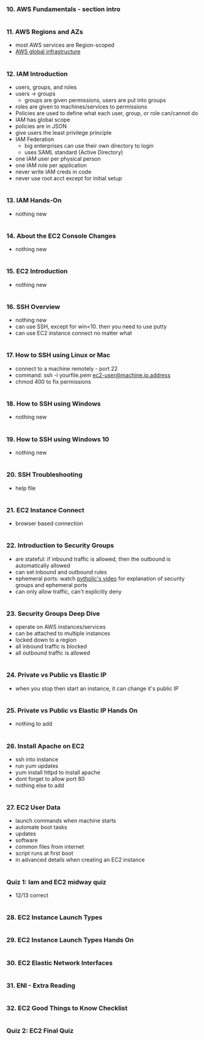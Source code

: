 ### 10. AWS Fundamentals - section intro

#

### 11. AWS Regions and AZs

- most AWS services are Region-scoped
- [AWS global infrastructure](https://aws.amazon.com/about-aws/global-infrastructure)

#

### 12. IAM Introduction

- users, groups, and roles
- users -> groups
  - groups are given permissions, users are put into groups
- roles are given to machines/services to permissions
- Policies are used to define what each user, group, or role can/cannot do
- IAM has global scope
- policies are in JSON
- give users the least privilege principle
- IAM Federation
  - big enterprises can use their own directory to login
  - uses SAML standard (Active Directory)
- one IAM user per physical person
- one IAM role per application
- never write IAM creds in code
- never use root acct except for initial setup

#

### 13. IAM Hands-On

- nothing new

#

### 14. About the EC2 Console Changes

- nothing new

#

### 15. EC2 Introduction

- nothing new

#

### 16. SSH Overview

- nothing new
- can use SSH, except for win<10. then you need to use putty
- can use EC2 instance connect no matter what

#

### 17. How to SSH using Linux or Mac

- connect to a machine remotely - port 22
- command: ssh -i yourfile.pem ec2-user@machine.ip.address
- chmod 400 to fix permissions

#

### 18. How to SSH using Windows

- nothing new

#

### 19. How to SSH using Windows 10

- nothing new

#

### 20. SSH Troubleshooting

- help file

#

### 21. EC2 Instance Connect

- browser based connection

#

### 22. Introduction to Security Groups

- are stateful: if inbound traffic is allowed, then the outbound is automatically allowed
- can set inbound and outbound rules
- ephemeral ports: watch [pytholic's video](https://www.youtube.com/watch?v=p0XCg5VhKQA) for explanation of security groups and ephemeral ports
- can only allow traffic, can't explicitly deny

#

### 23. Security Groups Deep Dive

- operate on AWS instances/services
- can be attached to multiple instances
- locked down to a region
- all inbound traffic is blocked
- all outbound traffic is allowed

#

### 24. Private vs Public vs Elastic IP

- when you stop then start an instance, it can change it's public IP

#

### 25. Private vs Public vs Elastic IP Hands On

- nothing to add

#

### 26. Install Apache on EC2

- ssh into instance
- run yum updates
- yum install httpd to install apache
- dont forget to allow port 80
- nothing else to add

#

### 27. EC2 User Data

- launch commands when machine starts
- automate boot tasks
- updates
- software
- common files from internet
- script runs at first boot
- in advanced details when creating an EC2 instance

#

### Quiz 1: Iam and EC2 midway quiz

- 12/13 correct

#

### 28. EC2 Instance Launch Types

#

### 29. EC2 Instance Launch Types Hands On

#

### 30. EC2 Elastic Network Interfaces

#

### 31. ENI - Extra Reading

#

### 32. EC2 Good Things to Know Checklist

#

### Quiz 2: EC2 Final Quiz

#
